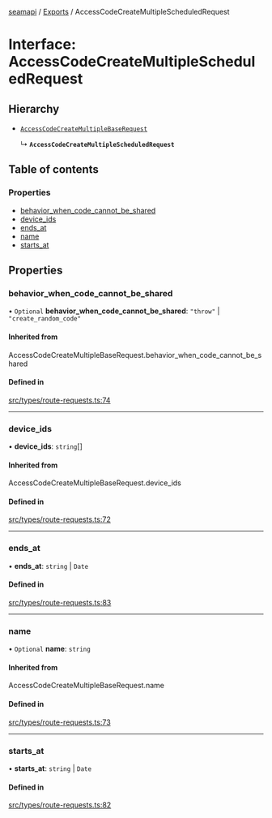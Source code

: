 [seamapi](../README.md) / [Exports](../modules.md) / AccessCodeCreateMultipleScheduledRequest

# Interface: AccessCodeCreateMultipleScheduledRequest

## Hierarchy

- [`AccessCodeCreateMultipleBaseRequest`](../modules.md#accesscodecreatemultiplebaserequest)

  ↳ **`AccessCodeCreateMultipleScheduledRequest`**

## Table of contents

### Properties

- [behavior\_when\_code\_cannot\_be\_shared](AccessCodeCreateMultipleScheduledRequest.md#behavior_when_code_cannot_be_shared)
- [device\_ids](AccessCodeCreateMultipleScheduledRequest.md#device_ids)
- [ends\_at](AccessCodeCreateMultipleScheduledRequest.md#ends_at)
- [name](AccessCodeCreateMultipleScheduledRequest.md#name)
- [starts\_at](AccessCodeCreateMultipleScheduledRequest.md#starts_at)

## Properties

### behavior\_when\_code\_cannot\_be\_shared

• `Optional` **behavior\_when\_code\_cannot\_be\_shared**: ``"throw"`` \| ``"create_random_code"``

#### Inherited from

AccessCodeCreateMultipleBaseRequest.behavior\_when\_code\_cannot\_be\_shared

#### Defined in

[src/types/route-requests.ts:74](https://github.com/seamapi/javascript/blob/main/src/types/route-requests.ts#L74)

___

### device\_ids

• **device\_ids**: `string`[]

#### Inherited from

AccessCodeCreateMultipleBaseRequest.device\_ids

#### Defined in

[src/types/route-requests.ts:72](https://github.com/seamapi/javascript/blob/main/src/types/route-requests.ts#L72)

___

### ends\_at

• **ends\_at**: `string` \| `Date`

#### Defined in

[src/types/route-requests.ts:83](https://github.com/seamapi/javascript/blob/main/src/types/route-requests.ts#L83)

___

### name

• `Optional` **name**: `string`

#### Inherited from

AccessCodeCreateMultipleBaseRequest.name

#### Defined in

[src/types/route-requests.ts:73](https://github.com/seamapi/javascript/blob/main/src/types/route-requests.ts#L73)

___

### starts\_at

• **starts\_at**: `string` \| `Date`

#### Defined in

[src/types/route-requests.ts:82](https://github.com/seamapi/javascript/blob/main/src/types/route-requests.ts#L82)
